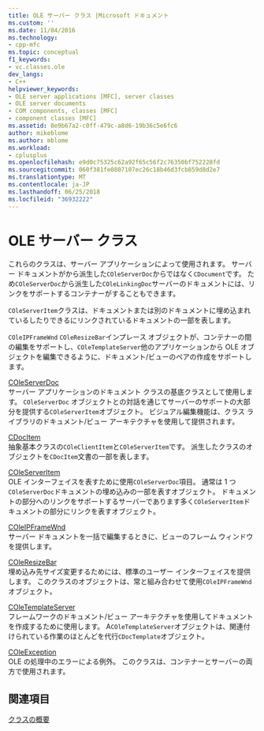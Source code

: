 ```yaml
---
title: OLE サーバー クラス |Microsoft ドキュメント
ms.custom: ''
ms.date: 11/04/2016
ms.technology:
- cpp-mfc
ms.topic: conceptual
f1_keywords:
- vc.classes.ole
dev_langs:
- C++
helpviewer_keywords:
- OLE server applications [MFC], server classes
- OLE server documents
- COM components, classes [MFC]
- component classes [MFC]
ms.assetid: 8e9b67a2-c0ff-479c-a8d6-19b36c5e6fc6
author: mikeblome
ms.author: mblome
ms.workload:
- cplusplus
ms.openlocfilehash: e9d0c75325c62a92f65c56f2c76350bf752228fd
ms.sourcegitcommit: 060f381fe0807107ec26c18b46d3fcb859d8d2e7
ms.translationtype: MT
ms.contentlocale: ja-JP
ms.lasthandoff: 06/25/2018
ms.locfileid: "36932222"
---
```

# <a name="ole-server-classes"></a>OLE サーバー クラス
これらのクラスは、サーバー アプリケーションによって使用されます。 サーバー ドキュメントがから派生した`COleServerDoc`からではなく`CDocument`です。 ため`COleServerDoc`から派生した`COleLinkingDoc`サーバーのドキュメントには、リンクをサポートするコンテナーがすることもできます。  
  
 `COleServerItem`クラスは、ドキュメントまたは別のドキュメントに埋め込まれているしたりできるにリンクされているドキュメントの一部を表します。  
  
 `COleIPFrameWnd` `COleResizeBar`インプレース オブジェクトが、コンテナーの間の編集をサポートし、`COleTemplateServer`他のアプリケーションから OLE オブジェクトを編集できるように、ドキュメント/ビューのペアの作成をサポートします。  
  
 [COleServerDoc](../mfc/reference/coleserverdoc-class.md)  
 サーバー アプリケーションのドキュメント クラスの基底クラスとして使用します。 `COleServerDoc` オブジェクトとの対話を通じてサーバーのサポートの大部分を提供する`COleServerItem`オブジェクト。 ビジュアル編集機能は、クラス ライブラリのドキュメント/ビュー アーキテクチャを使用して提供されます。  
  
 [CDocItem](../mfc/reference/cdocitem-class.md)  
 抽象基本クラスの`COleClientItem`と`COleServerItem`です。 派生したクラスのオブジェクトを`CDocItem`文書の一部を表します。  
  
 [COleServerItem](../mfc/reference/coleserveritem-class.md)  
 OLE インターフェイスを表すために使用`COleServerDoc`項目。 通常は 1 つ`COleServerDoc`ドキュメントの埋め込みの一部を表すオブジェクト。 ドキュメントの部分へのリンクをサポートするサーバーであります多く`COleServerItem`ドキュメントの部分にリンクを表すオブジェクト。  
  
 [COleIPFrameWnd](../mfc/reference/coleipframewnd-class.md)  
 サーバー ドキュメントを一括で編集するときに、ビューのフレーム ウィンドウを提供します。  
  
 [COleResizeBar](../mfc/reference/coleresizebar-class.md)  
 埋め込み先サイズ変更するためには、標準のユーザー インターフェイスを提供します。 このクラスのオブジェクトは、常と組み合わせて使用`COleIPFrameWnd`オブジェクト。  
  
 [COleTemplateServer](../mfc/reference/coletemplateserver-class.md)  
 フレームワークのドキュメント/ビュー アーキテクチャを使用してドキュメントを作成するために使用します。 A`COleTemplateServer`オブジェクトは、関連付けられている作業のほとんどを代行`CDocTemplate`オブジェクト。  
  
 [COleException](../mfc/reference/coleexception-class.md)  
 OLE の処理中のエラーによる例外。 このクラスは、コンテナーとサーバーの両方で使用されます。  
  
## <a name="see-also"></a>関連項目  
 [クラスの概要](../mfc/class-library-overview.md)

